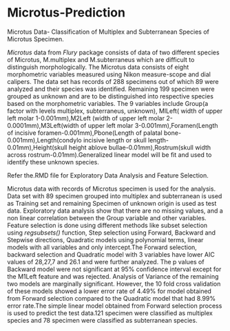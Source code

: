 # Microtus-Prediction
Microtus Data- Classification of Multiplex and Subterranean Species of Microtus Specimen.

*Microtus* data from *Flury* package consists of data of two different species of Microtus, M.multiplex and M.subterraneus which are difficult to distinguish morphologically. The Microtus data consists of eight morphometric variables measured using Nikon measure-scope and dial calipers. The data set has records of 288 specimens out of which 89 were analyzed and their species was identified. Remaining 199 specimen were grouped as unknown and are to be distinguished into respective species based on the morphometric variables. The 9 variables include Group(a factor with levels multiplex, subterraneus, unknown), MlLeft( width of upper left molar 1-0.001mm),M2Left (width of upper left molar 2-0.0001mm),M3Left(width of upper left molar 3-0.001mm),Foramen(Length of incisive foramen-0.001mm),Pbone(Length of palatal bone-0.001mm),Length(condylo incisive length or skull length-0.01mm),Height(skull height ablove bullae-0.01mm),Rostrum(skull width across rostrum-0.01mm).Generalized linear model will be fit and used to identify these unknown species.

Refer the.RMD file for Exploratory Data Analysis and Feature Selection.

  Microtus data with records of Microtus specimen is used for the analysis. Data set with 89 specimen grouped into multiplex and subterranean is used as Training set and remaining Specimen of unknown origin is used as test data. Exploratory data analysis show that there are no missing values, and a non linear correlation between the Group variable and other variables. Feature selection is done using different methods like subset selection using *regsubsets()* function, Step selection using Forward, Backward and Stepwise directions, Quadratic models using polynomial terms, linear models with all variables and only intercept.The Forward selection, backward selection and Quadratic model with 3 variables have lower AIC values of 28,27,7 and 26.1 and were further analyzed. The p values of Backward model were not significant at 95% confidence interval except for the M1Left feature and was rejected. Analysis of Variance of the remaining two models are marginally significant. However, the 10 fold cross validation of these models showed a lower error rate of 4.49% for model obtained from Forward selection compared to the Quadratic model that had 8.99% error rate.The simple linear model obtained from Forward selection process is used to predict the test data.121 specimen were classified as multiplex species and 78 specimen were classified as subterranean species.
  
